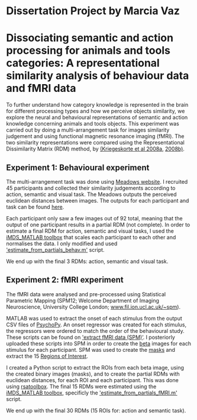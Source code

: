 # Dissertation Project by Marcia Vaz
# Dissociating semantic and action processing for animals and tools categories: A representational similarity analysis of behaviour data and fMRI data

To further understand how category knowledge is represented in the brain for different processing types and how we perceive objects similarity, we explore the neural and behavioural representations of semantic and action knowledge concerning animals and tools objects. This experiment was carried out by doing a multi-arrangement task for images similarity judgement and using functional magnetic resonance imaging (fMRI). The two similarity representations were compared using the Representational Dissimilarity Matrix (RDM) method, by [(Kriegeskorte et al 2008a](https://www.frontiersin.org/articles/10.3389/neuro.06.004.2008/full), [2008b)](https://www.cell.com/neuron/fulltext/S0896-6273(08)00943-4?_returnURL=https%3A%2F%2Flinkinghub.elsevier.com%2Fretrieve%2Fpii%2FS0896627308009434%3Fshowall%3Dtrue).

## Experiment 1: Behavioural experiment

The multi-arrangement task was done using [Meadows website](https://meadows-research.com/). I recruited 45 participants and collected their similarity judgements according to action, semantic and visual task. The Meadows outputs the perceived euclidean distances between images. The outputs for each participant and task can be found [here](https://github.com/MarciaVaz/Dissertation/tree/main/02_behavioural%20experiment/individual%20RDMs).

Each participant only saw a few images out of 92 total, meaning that the output of one participant results in a partial RDM (not complete). In order to estimate a final RDM for action, semantic and visual tasks, I used the [iMDS_MATLAB toolbox](https://github.com/MarciaVaz/Dissertation/blob/main/03_fMRI%20experiment/06_create%20RDMs/iMDS_MATLAB) that scales each participant to each other and normalises the data. I only modified and used ['estimate_from_partials_behav.m'](https://github.com/MarciaVaz/Dissertation/blob/main/03_fMRI%20experiment/06_create%20RDMs/iMDS_MATLAB/estimate_from_partials_behav.m) script.

We end up with the final 3 RDMs: action, semantic and visual task.


## Experiment 2: fMRI experiment

The fMRI data were analysed and pre-processed using Statistical Parametric Mapping (SPM12; Welcome Department of Imaging Neuroscience, University College London; www.fil.ion.ucl.ac.uk/~spm).

MATLAB was used to extract the onset of each stimulus from the output CSV files of [PsychoPy](https://www.psychopy.org). An onset regressor was created for each stimulus, the regressors were ordered to match the order of the behavioural study. These scripts can be found on ['extract fMRI data (SPM)’](https://github.com/MarciaVaz/Dissertation/tree/main/03_fMRI%20experiment/01_extract%20fMRI%20data%20(SPM)). I posteriorly uploaded these scripts into SPM in order to create the [beta](https://github.com/MarciaVaz/Dissertation/tree/main/03_fMRI%20experiment/02_beta%20images) images for each stimulus for each participant. SPM was used to create the [masks](https://github.com/MarciaVaz/Dissertation/tree/main/03_fMRI%20experiment/04_Masks) and extract the 15 [Regions of Interest](https://github.com/MarciaVaz/Dissertation/tree/main/03_fMRI%20experiment/05_ROIs).

I created a Python script to extract the ROIs from each beta image, using the created binary images (masks), and to create the partial RDMs with euclidean distances, for each ROI and each participant. This was done using [rsatoolbox](https://github.com/MarciaVaz/Dissertation/tree/main/03_fMRI%20experiment/06_create%20RDMs/02_python%20(using%20rsatoolbox)). The final 15 RDMs were estimated using the [iMDS_MATLAB toolbox](https://github.com/MarciaVaz/Dissertation/blob/main/03_fMRI%20experiment/06_create%20RDMs/iMDS_MATLAB), specificly the ['estimate_from_partials_fMRI.m'](https://github.com/MarciaVaz/Dissertation/blob/main/03_fMRI%20experiment/06_create%20RDMs/iMDS_MATLAB/estimate_from_partials_fMRI.m) script.

We end up with the final 30 RDMs (15 ROIs for: action and semantic task).





